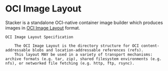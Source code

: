 # OCI Image Layout

Stacker is a standalone OCI-native container image builder which produces
images in [OCI Image Layout](https://github.com/opencontainers/image-spec/blob/main/image-layout.md)
format.

    OCI Image Layout Specification

        The OCI Image Layout is the directory structure for OCI content-addressable blobs and location-addressable references (refs).
        This layout MAY be used in a variety of transport mechanisms: archive formats (e.g. tar, zip), shared filesystem environments (e.g. nfs), or networked file fetching (e.g. http, ftp, rsync).
